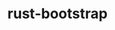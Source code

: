 ---
title: "rust-bootstrap"
layout: cache
categories: [package, develop-2024-01-28]
meta: {"versions": ["1.75.0"], "compilers": ["apple-clang@=15.0.0", "gcc@=11.3.0", "gcc@=11.4.0", "gcc@=7.5.0", "gcc@=9.4.0", "oneapi@=2024.0.0"], "oss": ["ubuntu18.04", "ubuntu20.04", "ubuntu22.04", "ventura"], "platforms": ["darwin", "linux"], "targets": ["aarch64", "neoverse_v1", "neoverse_v2", "ppc64le", "x86_64_v3"], "stacks": ["developer-tools", "e4s", "e4s-neoverse-v2", "e4s-neoverse_v1", "e4s-oneapi", "e4s-power", "ml-darwin-aarch64-mps", "ml-linux-x86_64-cpu", "ml-linux-x86_64-cuda", "ml-linux-x86_64-rocm", "radiuss", "root"], "num_specs": 8, "num_specs_by_stack": {"ml-darwin-aarch64-mps": 1, "root": 8, "radiuss": 1, "developer-tools": 1, "e4s-neoverse_v1": 1, "e4s-power": 1, "e4s": 1, "e4s-neoverse-v2": 1, "ml-linux-x86_64-cpu": 1, "ml-linux-x86_64-cuda": 1, "ml-linux-x86_64-rocm": 1, "e4s-oneapi": 1}}
spec_details: [{"hash": "4t7nmckpax2bwmwpocs42vbeoc24lddd", "compiler": "apple-clang@=15.0.0", "versions": ["1.75.0"], "os": "ventura", "platform": "darwin", "target": "aarch64", "variants": ["build_system=generic"], "stacks": ["ml-darwin-aarch64-mps", "root"], "size": "-", "tarball": "https://binaries.spack.io/releases/develop-2024-01-28/build_cache/darwin-ventura-aarch64/apple-clang-15.0.0/rust-bootstrap-1.75.0/darwin-ventura-aarch64-apple-clang-15.0.0-rust-bootstrap-1.75.0-4t7nmckpax2bwmwpocs42vbeoc24lddd.spack"}, {"hash": "kinlfdq2rjkerwpupi3oujr63tfmdtc2", "compiler": "gcc@=7.5.0", "versions": ["1.75.0"], "os": "ubuntu18.04", "platform": "linux", "target": "x86_64_v3", "variants": ["build_system=generic"], "stacks": ["radiuss", "developer-tools", "root"], "size": "-", "tarball": "https://binaries.spack.io/releases/develop-2024-01-28/build_cache/linux-ubuntu18.04-x86_64_v3/gcc-7.5.0/rust-bootstrap-1.75.0/linux-ubuntu18.04-x86_64_v3-gcc-7.5.0-rust-bootstrap-1.75.0-kinlfdq2rjkerwpupi3oujr63tfmdtc2.spack"}, {"hash": "vzimwwyksurrqm7p4hn6kmsomqioi5rn", "compiler": "gcc@=11.4.0", "versions": ["1.75.0"], "os": "ubuntu20.04", "platform": "linux", "target": "neoverse_v1", "variants": ["build_system=generic"], "stacks": ["root", "e4s-neoverse_v1"], "size": "-", "tarball": "https://binaries.spack.io/releases/develop-2024-01-28/build_cache/linux-ubuntu20.04-neoverse_v1/gcc-11.4.0/rust-bootstrap-1.75.0/linux-ubuntu20.04-neoverse_v1-gcc-11.4.0-rust-bootstrap-1.75.0-vzimwwyksurrqm7p4hn6kmsomqioi5rn.spack"}, {"hash": "hlqnus7p6l2c52qdx3m63c43zz66wwkj", "compiler": "gcc@=9.4.0", "versions": ["1.75.0"], "os": "ubuntu20.04", "platform": "linux", "target": "ppc64le", "variants": ["build_system=generic"], "stacks": ["e4s-power", "root"], "size": "-", "tarball": "https://binaries.spack.io/releases/develop-2024-01-28/build_cache/linux-ubuntu20.04-ppc64le/gcc-9.4.0/rust-bootstrap-1.75.0/linux-ubuntu20.04-ppc64le-gcc-9.4.0-rust-bootstrap-1.75.0-hlqnus7p6l2c52qdx3m63c43zz66wwkj.spack"}, {"hash": "obo6ioi3pj4ubfwpqn2e3eltocqmnpyg", "compiler": "gcc@=11.4.0", "versions": ["1.75.0"], "os": "ubuntu20.04", "platform": "linux", "target": "x86_64_v3", "variants": ["build_system=generic"], "stacks": ["e4s", "root"], "size": "-", "tarball": "https://binaries.spack.io/releases/develop-2024-01-28/build_cache/linux-ubuntu20.04-x86_64_v3/gcc-11.4.0/rust-bootstrap-1.75.0/linux-ubuntu20.04-x86_64_v3-gcc-11.4.0-rust-bootstrap-1.75.0-obo6ioi3pj4ubfwpqn2e3eltocqmnpyg.spack"}, {"hash": "qin3ykmjbct5f3woqsnw43kudflv7rfb", "compiler": "gcc@=11.4.0", "versions": ["1.75.0"], "os": "ubuntu22.04", "platform": "linux", "target": "neoverse_v2", "variants": ["build_system=generic"], "stacks": ["e4s-neoverse-v2", "root"], "size": "-", "tarball": "https://binaries.spack.io/releases/develop-2024-01-28/build_cache/linux-ubuntu22.04-neoverse_v2/gcc-11.4.0/rust-bootstrap-1.75.0/linux-ubuntu22.04-neoverse_v2-gcc-11.4.0-rust-bootstrap-1.75.0-qin3ykmjbct5f3woqsnw43kudflv7rfb.spack"}, {"hash": "ouhaoxjakrefnzapjlcnf6i5wzihlg5e", "compiler": "gcc@=11.3.0", "versions": ["1.75.0"], "os": "ubuntu22.04", "platform": "linux", "target": "x86_64_v3", "variants": ["build_system=generic"], "stacks": ["ml-linux-x86_64-cpu", "ml-linux-x86_64-cuda", "ml-linux-x86_64-rocm", "root"], "size": "-", "tarball": "https://binaries.spack.io/releases/develop-2024-01-28/build_cache/linux-ubuntu22.04-x86_64_v3/gcc-11.3.0/rust-bootstrap-1.75.0/linux-ubuntu22.04-x86_64_v3-gcc-11.3.0-rust-bootstrap-1.75.0-ouhaoxjakrefnzapjlcnf6i5wzihlg5e.spack"}, {"hash": "2leeqblmyig5xkpckuhoxzfcx5tpdge2", "compiler": "oneapi@=2024.0.0", "versions": ["1.75.0"], "os": "ubuntu22.04", "platform": "linux", "target": "x86_64_v3", "variants": ["build_system=generic"], "stacks": ["e4s-oneapi", "root"], "size": "-", "tarball": "https://binaries.spack.io/releases/develop-2024-01-28/build_cache/linux-ubuntu22.04-x86_64_v3/oneapi-2024.0.0/rust-bootstrap-1.75.0/linux-ubuntu22.04-x86_64_v3-oneapi-2024.0.0-rust-bootstrap-1.75.0-2leeqblmyig5xkpckuhoxzfcx5tpdge2.spack"}]
---